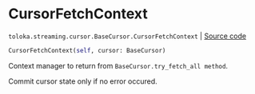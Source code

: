# CursorFetchContext
`toloka.streaming.cursor.BaseCursor.CursorFetchContext` | [Source code](https://github.com/Toloka/toloka-kit/blob/v1.2.0.post1/src/streaming/cursor.py#L96)

```python
CursorFetchContext(self, cursor: BaseCursor)
```

Context manager to return from `BaseCursor.try_fetch_all method`.


Commit cursor state only if no error occured.

